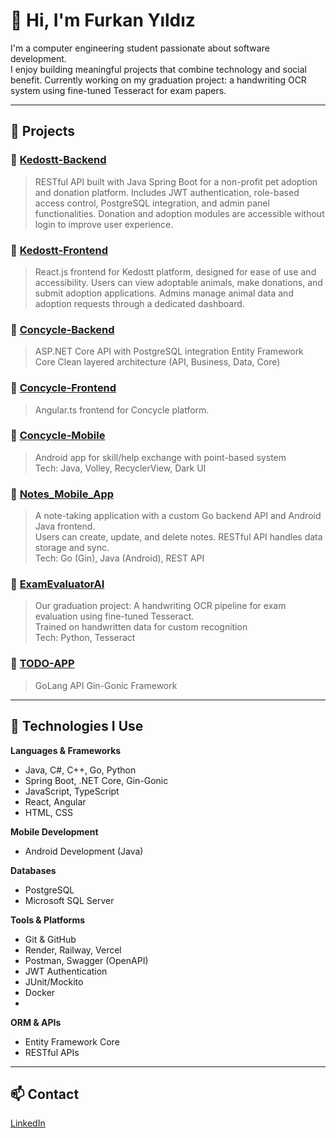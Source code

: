 # 👋 Hi, I'm Furkan Yıldız

I'm a computer engineering student passionate about software development.  
I enjoy building meaningful projects that combine technology and social benefit.
Currently working on my graduation project: a handwriting OCR system using fine-tuned Tesseract for exam papers.

---

## 💼 Projects
### 🔷 [Kedostt-Backend](https://github.com/furkanyld/Kedostt-Backend)
> RESTful API built with Java Spring Boot for a non-profit pet adoption and donation platform.
> Includes JWT authentication, role-based access control, PostgreSQL integration, and admin panel functionalities.
> Donation and adoption modules are accessible without login to improve user experience.

### 🔷 [Kedostt-Frontend](https://github.com/furkanyld/Kedostt-Frontend)
> React.js frontend for Kedostt platform, designed for ease of use and accessibility.
> Users can view adoptable animals, make donations, and submit adoption applications.
> Admins manage animal data and adoption requests through a dedicated dashboard.

### 🔷 [Concycle-Backend](https://github.com/furkanyld/Concycle-Backend)
> ASP.NET Core API with PostgreSQL integration
> Entity Framework Core
> Clean layered architecture (API, Business, Data, Core)

### 🔷 [Concycle-Frontend](https://github.com/furkanyld/Concycle-Frontend)
> Angular.ts frontend for Concycle platform.

### 🔷 [Concycle-Mobile](https://github.com/furkanyld/Concycle-Mobile)
> Android app for skill/help exchange with point-based system  
> Tech: Java, Volley, RecyclerView, Dark UI

### 🔷 [Notes_Mobile_App](https://github.com/furkanyld/Notes_Mobile_App)  
> A note-taking application with a custom Go backend API and Android Java frontend.  
> Users can create, update, and delete notes. RESTful API handles data storage and sync.  
> Tech: Go (Gin), Java (Android), REST API

### 🔷 [ExamEvaluatorAI](https://github.com/melihdemir0/ExamEvaluatorAI)
> Our graduation project: A handwriting OCR pipeline for exam evaluation using fine-tuned Tesseract.  
> Trained on handwritten data for custom recognition  
> Tech: Python, Tesseract

### 🔷 [TODO-APP](https://github.com/furkanyld/TO-DO-APP)
> GoLang API 
> Gin-Gonic Framework

---

## 🧰 Technologies I Use
**Languages & Frameworks**
- Java, C#, C++, Go, Python
- Spring Boot, .NET Core, Gin-Gonic
- JavaScript, TypeScript
- React, Angular
- HTML, CSS

**Mobile Development**
- Android Development (Java)

**Databases**
- PostgreSQL
- Microsoft SQL Server

**Tools & Platforms**
- Git & GitHub
- Render, Railway, Vercel
- Postman, Swagger (OpenAPI)
- JWT Authentication
- JUnit/Mockito
- Docker
- 
**ORM & APIs**
- Entity Framework Core
- RESTful APIs
  
---

## 📫 Contact
[LinkedIn](https://www.linkedin.com/in/furkan-yıldız-584383254)
